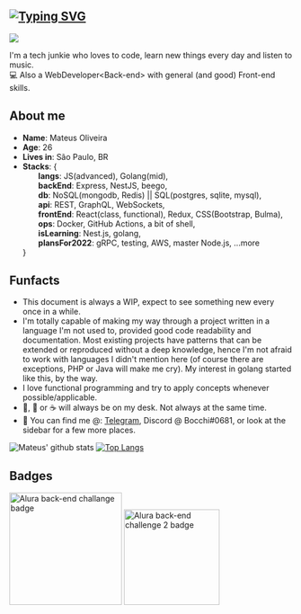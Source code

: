 ## [![Typing SVG](https://readme-typing-svg.herokuapp.com/?lines=Olá,+seja+bem-vindo!;Hello+there!+Welcome!&size=22)](https://git.io/typing-svg) 
![](https://komarev.com/ghpvc/?username=mateusmlo&color=ff69b4)


I'm a tech junkie who loves to code, learn new things every day and listen to music. \
:computer: Also a WebDeveloper\<Back-end> with general (and good) Front-end skills.

## About me
* **Name**: Mateus Oliveira
* **Age**: 26
* **Lives in**: São Paulo, BR
* **Stacks**: { \
&nbsp;&nbsp;&nbsp;&nbsp;&nbsp;&nbsp; **langs**: JS(advanced), Golang(mid), \
&nbsp;&nbsp;&nbsp;&nbsp;&nbsp;&nbsp; **backEnd**: Express, NestJS, beego, \
&nbsp;&nbsp;&nbsp;&nbsp;&nbsp;&nbsp; **db**: NoSQL(mongodb, Redis) || SQL(postgres, sqlite, mysql), \
&nbsp;&nbsp;&nbsp;&nbsp;&nbsp;&nbsp; **api**: REST, GraphQL, WebSockets, \
&nbsp;&nbsp;&nbsp;&nbsp;&nbsp;&nbsp; **frontEnd**: React(class, functional), Redux, CSS(Bootstrap, Bulma), \
&nbsp;&nbsp;&nbsp;&nbsp;&nbsp;&nbsp; **ops**: Docker, GitHub Actions, a bit of shell, \
&nbsp;&nbsp;&nbsp;&nbsp;&nbsp;&nbsp; **isLearning**: Nest.js, golang, \
&nbsp;&nbsp;&nbsp;&nbsp;&nbsp;&nbsp; **plansFor2022**: gRPC, testing, AWS, master Node.js, ...more \
 }

## Funfacts
* This document is always a WIP, expect to see something new every once in a while.
* I'm totally capable of making my way through a project written in a language I'm not used to, provided good code readability and documentation. Most existing projects have patterns that can be extended or reproduced without a deep knowledge, hence I'm not afraid to work with languages I didn't mention here (of course there are exceptions, PHP or Java will make me cry). My interest in golang started like this, by the way.
* I love functional programming and try to apply concepts whenever possible/applicable.
* :beer:, :tea: or :coffee: will always be on my desk. Not always at the same time.
* :calling: You can find me @: [Telegram](https://t.me/mmlo95), Discord @ Bocchi#0681, or look at the sidebar for a few more places.


![Mateus' github stats](https://github-readme-stats.vercel.app/api?username=mateusmlo&show_icons=true&count_private=true&line_height=21&theme=panda&hide_border=true)
[![Top Langs](https://github-readme-stats.vercel.app/api/top-langs/?username=mateusmlo&layout=compact&theme=panda&hide=Handlebars&hide_border=true)](https://github.com/anuraghazra/github-readme-stats)

## Badges

<img src="https://user-images.githubusercontent.com/79534537/130526621-667ca50a-35b5-4653-b8e8-b6d96fd4b357.png" alt="Alura back-end challange badge" width="200"/> <img src="https://user-images.githubusercontent.com/13263031/155534008-2c98ac32-2987-427d-b47d-751362bc893b.png" alt="Alura back-end challenge 2 badge" width="170"/>


